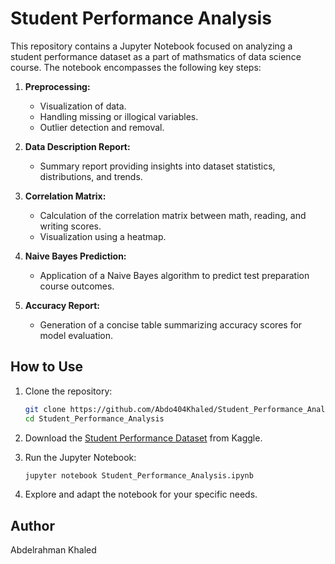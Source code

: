# Student Performance Analysis

This repository contains a Jupyter Notebook focused on analyzing a student performance dataset as a part of mathsmatics of data science course. The notebook encompasses the following key steps:

1. **Preprocessing:**
   - Visualization of data.
   - Handling missing or illogical variables.
   - Outlier detection and removal.

2. **Data Description Report:**
   - Summary report providing insights into dataset statistics, distributions, and trends.

3. **Correlation Matrix:**
   - Calculation of the correlation matrix between math, reading, and writing scores.
   - Visualization using a heatmap.

4. **Naive Bayes Prediction:**
   - Application of a Naive Bayes algorithm to predict test preparation course outcomes.

5. **Accuracy Report:**
   - Generation of a concise table summarizing accuracy scores for model evaluation.

## How to Use

1. Clone the repository:

    ```bash
    git clone https://github.com/Abdo404Khaled/Student_Performance_Analysis.git
    cd Student_Performance_Analysis
    ```

2. Download the [Student Performance Dataset](https://www.kaggle.com/datasets/spscientist/students-performance-in-exams/data) from Kaggle.

3. Run the Jupyter Notebook:

    ```bash
    jupyter notebook Student_Performance_Analysis.ipynb
    ```

4. Explore and adapt the notebook for your specific needs.

## Author

Abdelrahman Khaled

